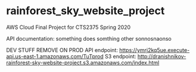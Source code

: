 # rainforest_sky_website_project
AWS Cloud Final Project for CTS2375 Spring 2020

API documentation:
something does somthing other sonnosnaonso

DEV STUFF REMOVE ON PROD
API endpoint: https://ymrj2kq5ue.execute-api.us-east-1.amazonaws.com/TuTprod
S3  endpoint: http://dranishnikov-rainforest-sky-website-project.s3.amazonaws.com/index.html
